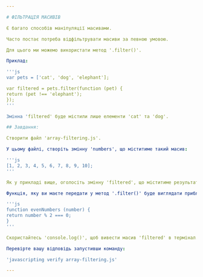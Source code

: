 ```yaml
---

# ФІЛЬТРАЦІЯ МАСИВІВ

Є багато способів маніпуляції масивами.

Часто постає потреба відфільтрувати масиви за певною умовою.

Для цього ми можемо використати метод '.filter()'.

Приклад:

'''js
var pets = ['cat', 'dog', 'elephant'];

var filtered = pets.filter(function (pet) {
return (pet !== 'elephant');
});
'''

Змінна 'filtered' буде містили лише елементи 'cat' та 'dog'.

## Завдання:

Створити файл 'array-filtering.js'.

У цьому файлі, створіть змінну 'numbers', що міститиме такий масив:

'''js
[1, 2, 3, 4, 5, 6, 7, 8, 9, 10];
'''

Як у прикладі вище, оголосіть змінну 'filtered', що міститиме результат виконання 'numbers.filter()'.

Функція, яку ви маєте передати у метод '.filter()' буде виглядати приблизно так:

'''js
function evenNumbers (number) {
return number % 2 === 0;
}
'''

Скористайтесь 'console.log()', щоб вивести масив 'filtered' в термінал.

Перевірте вашу відповідь запустивши команду:

'javascripting verify array-filtering.js'

---
```

